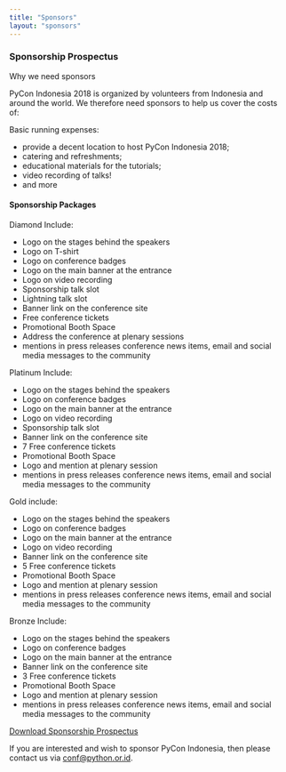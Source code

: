 ```yaml
---
title: "Sponsors"
layout: "sponsors"
---
```


### Sponsorship Prospectus
Why we need sponsors

PyCon Indonesia 2018 is organized by volunteers from Indonesia and around the world. We therefore need sponsors to help us cover the costs of:

Basic running expenses:

* provide a decent location to host PyCon Indonesia 2018;
* catering and refreshments;
* educational materials for the tutorials;
* video recording of talks!
* and more

#### Sponsorship Packages

Diamond Include:

* Logo on the stages behind the speakers
* Logo on T-shirt
* Logo on conference badges
* Logo on the main banner at the entrance
* Logo on video recording
* Sponsorship talk slot
* Lightning talk slot
* Banner link on the conference site
* Free conference tickets
* Promotional Booth Space
* Address the conference at plenary sessions
* mentions in press releases conference news items, email and social media messages to the community

Platinum Include:

* Logo on the stages behind the speakers
* Logo on conference badges
* Logo on the main banner at the entrance
* Logo on video recording
* Sponsorship talk slot
* Banner link on the conference site
* 7 Free conference tickets
* Promotional Booth Space
* Logo and mention at plenary session
* mentions in press releases conference news items, email and social media messages to the community

Gold include:

* Logo on the stages behind the speakers
* Logo on conference badges
* Logo on the main banner at the entrance
* Logo on video recording
* Banner link on the conference site
* 5 Free conference tickets
* Promotional Booth Space
* Logo and mention at plenary session
* mentions in press releases conference news items, email and social media messages to the community

Bronze Include:

* Logo on the stages behind the speakers
* Logo on conference badges
* Logo on the main banner at the entrance
* Banner link on the conference site
* 3 Free conference tickets
* Promotional Booth Space
* Logo and mention at plenary session
* mentions in press releases conference news items, email and social media messages to the community

<a class="button" target="_blank" href="/sponsorship-prospectus.pdf">Download Sponsorship Prospectus</a>

If you are interested and wish to sponsor PyCon Indonesia, then please contact us via conf@python.or.id.
